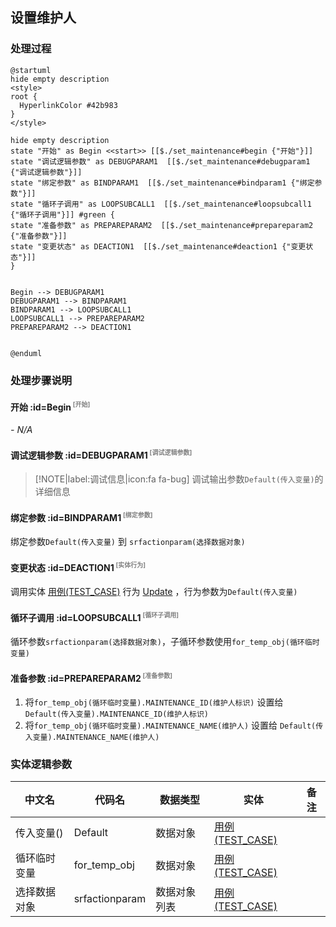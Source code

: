 ## 设置维护人 <!-- {docsify-ignore-all} -->

   

### 处理过程

```plantuml
@startuml
hide empty description
<style>
root {
  HyperlinkColor #42b983
}
</style>

hide empty description
state "开始" as Begin <<start>> [[$./set_maintenance#begin {"开始"}]]
state "调试逻辑参数" as DEBUGPARAM1  [[$./set_maintenance#debugparam1 {"调试逻辑参数"}]]
state "绑定参数" as BINDPARAM1  [[$./set_maintenance#bindparam1 {"绑定参数"}]]
state "循环子调用" as LOOPSUBCALL1  [[$./set_maintenance#loopsubcall1 {"循环子调用"}]] #green {
state "准备参数" as PREPAREPARAM2  [[$./set_maintenance#prepareparam2 {"准备参数"}]]
state "变更状态" as DEACTION1  [[$./set_maintenance#deaction1 {"变更状态"}]]
}


Begin --> DEBUGPARAM1
DEBUGPARAM1 --> BINDPARAM1
BINDPARAM1 --> LOOPSUBCALL1
LOOPSUBCALL1 --> PREPAREPARAM2
PREPAREPARAM2 --> DEACTION1


@enduml
```


### 处理步骤说明

#### 开始 :id=Begin<sup class="footnote-symbol"> <font color=gray size=1>[开始]</font></sup>



*- N/A*
#### 调试逻辑参数 :id=DEBUGPARAM1<sup class="footnote-symbol"> <font color=gray size=1>[调试逻辑参数]</font></sup>



> [!NOTE|label:调试信息|icon:fa fa-bug]
> 调试输出参数`Default(传入变量)`的详细信息


#### 绑定参数 :id=BINDPARAM1<sup class="footnote-symbol"> <font color=gray size=1>[绑定参数]</font></sup>



绑定参数`Default(传入变量)` 到 `srfactionparam(选择数据对象)`
#### 变更状态 :id=DEACTION1<sup class="footnote-symbol"> <font color=gray size=1>[实体行为]</font></sup>



调用实体 [用例(TEST_CASE)](module/TestMgmt/Test_case.md) 行为 [Update](module/TestMgmt/Test_case#行为) ，行为参数为`Default(传入变量)`

#### 循环子调用 :id=LOOPSUBCALL1<sup class="footnote-symbol"> <font color=gray size=1>[循环子调用]</font></sup>



循环参数`srfactionparam(选择数据对象)`，子循环参数使用`for_temp_obj(循环临时变量)`
#### 准备参数 :id=PREPAREPARAM2<sup class="footnote-symbol"> <font color=gray size=1>[准备参数]</font></sup>



1. 将`for_temp_obj(循环临时变量).MAINTENANCE_ID(维护人标识)` 设置给  `Default(传入变量).MAINTENANCE_ID(维护人标识)`
2. 将`for_temp_obj(循环临时变量).MAINTENANCE_NAME(维护人)` 设置给  `Default(传入变量).MAINTENANCE_NAME(维护人)`



### 实体逻辑参数

|    中文名   |    代码名    |  数据类型    |  实体   |备注 |
| --------| --------| -------- | -------- | --------   |
|传入变量(<i class="fa fa-check"/></i>)|Default|数据对象|[用例(TEST_CASE)](module/TestMgmt/Test_case.md)||
|循环临时变量|for_temp_obj|数据对象|[用例(TEST_CASE)](module/TestMgmt/Test_case.md)||
|选择数据对象|srfactionparam|数据对象列表|[用例(TEST_CASE)](module/TestMgmt/Test_case.md)||
